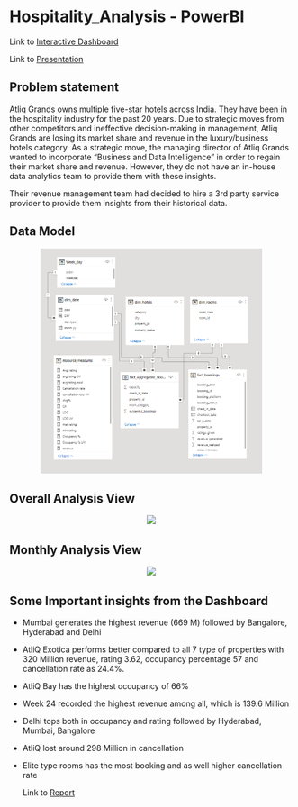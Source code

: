 # Hospitality_Analysis - PowerBI

Link to [Interactive Dashboard](https://app.powerbi.com/view?r=eyJrIjoiYWYyNTg5Y2ItYWI0Zi00YTExLTg3ZDgtYTllODczZTVlNDYxIiwidCI6ImM2ZTU0OWIzLTVmNDUtNDAzMi1hYWU5LWQ0MjQ0ZGM1YjJjNCJ9)

Link to [Presentation](https://github.com/gulnaaz-source/Hospitality_Analysis/blob/main/Hospitality_Analysis_Presentation.pdf)

## Problem statement

Atliq Grands owns multiple five-star hotels across India. They have been in the hospitality industry for the past 20 years. Due to strategic moves from other competitors and ineffective decision-making in management, Atliq Grands are losing its market share and revenue in the luxury/business hotels category. As a strategic move, the managing director of Atliq Grands wanted to incorporate “Business and Data Intelligence” in order to regain their market share and revenue. However, they do not have an in-house data analytics team to provide them with these insights.

Their revenue management team had decided to hire a 3rd party service provider to provide them insights from their historical data.


## Data Model

<p align="center">
    <img src='https://github.com/gulnaaz-source/Hospitality_Analysis/blob/main/data-model.png' height="400">
</p>


## Overall Analysis View

<p align="center">
    <img src='https://github.com/gulnaaz-source/Hospitality_Analysis/assets/123250559/89c86f2d-1668-421c-b040-d8e0b4c65601' width="600">
</p>

## Monthly Analysis View

<p align="center">
    <img src='https://github.com/gulnaaz-source/Hospitality_Analysis/assets/123250559/9bdd686a-05f0-4a9c-a00c-de9d0afd645a' width="600">
</p>

## Some Important insights from the Dashboard

- Mumbai generates the highest revenue (669 M) followed by Bangalore, Hyderabad and Delhi
- AtliQ Exotica performs better compared to all 7 type of properties with 320 Million revenue, rating 3.62, occupancy percentage 57 and cancellation rate as 24.4%.
- AtliQ Bay has the highest occupancy of 66%
- Week 24 recorded the highest revenue among all, which is 139.6 Million
- Delhi tops both in occupancy and rating followed by Hyderabad, Mumbai, Bangalore
- AtliQ lost around 298 Million in cancellation 
- Elite type rooms has the most booking and as well higher cancellation rate

  Link to [Report](https://github.com/gulnaaz-source/Hospitality_Analysis/blob/main/Hospitality_Analysis_Dashboard.pbix)


